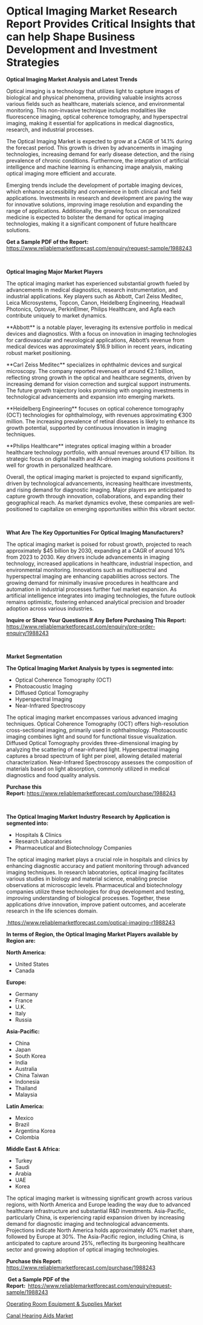 <p><h1>Optical Imaging Market Research Report Provides Critical Insights that can help Shape Business Development and Investment Strategies</h1></p><p><strong>Optical Imaging Market Analysis and Latest Trends</strong></p>
<p><p>Optical imaging is a technology that utilizes light to capture images of biological and physical phenomena, providing valuable insights across various fields such as healthcare, materials science, and environmental monitoring. This non-invasive technique includes modalities like fluorescence imaging, optical coherence tomography, and hyperspectral imaging, making it essential for applications in medical diagnostics, research, and industrial processes.</p><p>The Optical Imaging Market is expected to grow at a CAGR of 14.1% during the forecast period. This growth is driven by advancements in imaging technologies, increasing demand for early disease detection, and the rising prevalence of chronic conditions. Furthermore, the integration of artificial intelligence and machine learning is enhancing image analysis, making optical imaging more efficient and accurate.</p><p>Emerging trends include the development of portable imaging devices, which enhance accessibility and convenience in both clinical and field applications. Investments in research and development are paving the way for innovative solutions, improving image resolution and expanding the range of applications. Additionally, the growing focus on personalized medicine is expected to bolster the demand for optical imaging technologies, making it a significant component of future healthcare solutions.</p></p>
<p><strong>Get a Sample PDF of the Report:&nbsp;</strong> <a href="https://www.reliablemarketforecast.com/enquiry/request-sample/1988243?utm_campaign=1130&utm_medium=2&utm_source=Github&utm_content=ia&utm_term=04032025&utm_id=optical-imaging">https://www.reliablemarketforecast.com/enquiry/request-sample/1988243</a></p>
<p>&nbsp;</p>
<p><strong>Optical Imaging Major Market Players</strong></p>
<p><p>The optical imaging market has experienced substantial growth fueled by advancements in medical diagnostics, research instrumentation, and industrial applications. Key players such as Abbott, Carl Zeiss Meditec, Leica Microsystems, Topcon, Canon, Heidelberg Engineering, Headwall Photonics, Optovue, PerkinElmer, Philips Healthcare, and Agfa each contribute uniquely to market dynamics.</p><p>**Abbott** is a notable player, leveraging its extensive portfolio in medical devices and diagnostics. With a focus on innovation in imaging technologies for cardiovascular and neurological applications, Abbott’s revenue from medical devices was approximately $16.9 billion in recent years, indicating robust market positioning.</p><p>**Carl Zeiss Meditec** specializes in ophthalmic devices and surgical microscopy. The company reported revenues of around €2.1 billion, reflecting strong growth in the optical and healthcare segments, driven by increasing demand for vision correction and surgical support instruments. The future growth trajectory looks promising with ongoing investments in technological advancements and expansion into emerging markets.</p><p>**Heidelberg Engineering** focuses on optical coherence tomography (OCT) technologies for ophthalmology, with revenues approximating €300 million. The increasing prevalence of retinal diseases is likely to enhance its growth potential, supported by continuous innovation in imaging techniques.</p><p>**Philips Healthcare** integrates optical imaging within a broader healthcare technology portfolio, with annual revenues around €17 billion. Its strategic focus on digital health and AI-driven imaging solutions positions it well for growth in personalized healthcare.</p><p>Overall, the optical imaging market is projected to expand significantly, driven by technological advancements, increasing healthcare investments, and rising demand for diagnostic imaging. Major players are anticipated to capture growth through innovation, collaborations, and expanding their geographical reach. As market dynamics evolve, these companies are well-positioned to capitalize on emerging opportunities within this vibrant sector.</p></p>
<p>&nbsp;</p>
<p><strong>What Are The Key Opportunities For Optical Imaging Manufacturers?</strong></p>
<p><p>The optical imaging market is poised for robust growth, projected to reach approximately $45 billion by 2030, expanding at a CAGR of around 10% from 2023 to 2030. Key drivers include advancements in imaging technology, increased applications in healthcare, industrial inspection, and environmental monitoring. Innovations such as multispectral and hyperspectral imaging are enhancing capabilities across sectors. The growing demand for minimally invasive procedures in healthcare and automation in industrial processes further fuel market expansion. As artificial intelligence integrates into imaging technologies, the future outlook remains optimistic, fostering enhanced analytical precision and broader adoption across various industries.</p></p>
<p><strong>Inquire or Share Your Questions If Any Before Purchasing This Report:</strong> <a href="https://www.reliablemarketforecast.com/enquiry/pre-order-enquiry/1988243?utm_campaign=1130&utm_medium=2&utm_source=Github&utm_content=ia&utm_term=04032025&utm_id=optical-imaging">https://www.reliablemarketforecast.com/enquiry/pre-order-enquiry/1988243</a></p>
<p>&nbsp;</p>
<p><strong>Market Segmentation</strong></p>
<p><strong>The Optical Imaging Market Analysis by types is segmented into:</strong></p>
<p><ul><li>Optical Coherence Tomography (OCT)</li><li>Photoacoustic Imaging</li><li>Diffused Optical Tomography</li><li>Hyperspectral Imaging</li><li>Near-Infrared Spectroscopy</li></ul></p>
<p><p>The optical imaging market encompasses various advanced imaging techniques. Optical Coherence Tomography (OCT) offers high-resolution cross-sectional imaging, primarily used in ophthalmology. Photoacoustic imaging combines light and sound for functional tissue visualization. Diffused Optical Tomography provides three-dimensional imaging by analyzing the scattering of near-infrared light. Hyperspectral imaging captures a broad spectrum of light per pixel, allowing detailed material characterization. Near-Infrared Spectroscopy assesses the composition of materials based on light absorption, commonly utilized in medical diagnostics and food quality analysis.</p></p>
<p><strong>Purchase this Report:&nbsp;</strong><a href="https://www.reliablemarketforecast.com/purchase/1988243?utm_campaign=1130&utm_medium=2&utm_source=Github&utm_content=ia&utm_term=04032025&utm_id=optical-imaging">https://www.reliablemarketforecast.com/purchase/1988243</a></p>
<p>&nbsp;</p>
<p><strong>The Optical Imaging Market Industry Research by Application is segmented into:</strong></p>
<p><ul><li>Hospitals & Clinics</li><li>Research Laboratories</li><li>Pharmaceutical and Biotechnology Companies</li></ul></p>
<p><p>The optical imaging market plays a crucial role in hospitals and clinics by enhancing diagnostic accuracy and patient monitoring through advanced imaging techniques. In research laboratories, optical imaging facilitates various studies in biology and material science, enabling precise observations at microscopic levels. Pharmaceutical and biotechnology companies utilize these technologies for drug development and testing, improving understanding of biological processes. Together, these applications drive innovation, improve patient outcomes, and accelerate research in the life sciences domain.</p></p>
<p><a href="https://www.reliablemarketforecast.com/optical-imaging-r1988243?utm_campaign=1130&utm_medium=2&utm_source=Github&utm_content=ia&utm_term=04032025&utm_id=optical-imaging">&nbsp;https://www.reliablemarketforecast.com/optical-imaging-r1988243</a></p>
<p><strong>In terms of Region, the Optical Imaging Market Players available by Region are:</strong></p>
<p>
    <p> <strong> North America: </strong>
        <ul>
            <li>United States</li>
            <li>Canada</li>
        </ul>
        </p> 
    <p> <strong> Europe: </strong>
        <ul>
            <li>Germany</li>
            <li>France</li>
            <li>U.K.</li>
            <li>Italy</li>
            <li>Russia</li>
        </ul>
        </p> 
    <p> <strong> Asia-Pacific: </strong>
        <ul>
            <li>China</li>
            <li>Japan</li>
            <li>South Korea</li>
            <li>India</li>
            <li>Australia</li>
            <li>China Taiwan</li>
            <li>Indonesia</li>
            <li>Thailand</li>
            <li>Malaysia</li>
        </ul>
        </p> 
    <p> <strong> Latin America: </strong>
        <ul>
            <li>Mexico</li>
            <li>Brazil</li>
            <li>Argentina Korea</li>
            <li>Colombia</li>
        </ul>
        </p> 
    <p> <strong> Middle East & Africa: </strong>
        <ul>
            <li>Turkey</li>
            <li>Saudi</li>
            <li>Arabia</li>
            <li>UAE</li>
            <li>Korea</li>
        </ul>
    </p>
    </p>
<p><p>The optical imaging market is witnessing significant growth across various regions, with North America and Europe leading the way due to advanced healthcare infrastructure and substantial R&D investments. Asia-Pacific, particularly China, is experiencing rapid expansion driven by increasing demand for diagnostic imaging and technological advancements. Projections indicate North America holds approximately 40% market share, followed by Europe at 30%. The Asia-Pacific region, including China, is anticipated to capture around 25%, reflecting its burgeoning healthcare sector and growing adoption of optical imaging technologies.</p></p>
<p><strong>Purchase this Report: </strong><a href="https://www.reliablemarketforecast.com/purchase/1988243?utm_campaign=1130&utm_medium=2&utm_source=Github&utm_content=ia&utm_term=04032025&utm_id=optical-imaging">https://www.reliablemarketforecast.com/purchase/1988243</a></p>
<p>&nbsp;<strong>Get a Sample PDF of the Report:&nbsp;&nbsp;</strong><a href="https://www.reliablemarketforecast.com/enquiry/request-sample/1988243?utm_campaign=1130&utm_medium=2&utm_source=Github&utm_content=ia&utm_term=04032025&utm_id=optical-imaging">https://www.reliablemarketforecast.com/enquiry/request-sample/1988243</a></p>
<p><strong></strong></p>
<p><p><a href="https://github.com/RickHolmes3/Market-Research-Report-List-7/blob/main/operating-room-equipment-supplies-market.md?utm_campaign=1130&utm_medium=2&utm_source=Github&utm_content=ia&utm_term=04032025&utm_id=optical-imaging">Operating Room Equipment & Supplies Market</a></p><p><a href="https://github.com/brinnoifon/Market-Research-Report-List-1/blob/main/canal-hearing-aids-market.md?utm_campaign=1130&utm_medium=2&utm_source=Github&utm_content=ia&utm_term=04032025&utm_id=optical-imaging">Canal Hearing Aids Market</a></p></p>